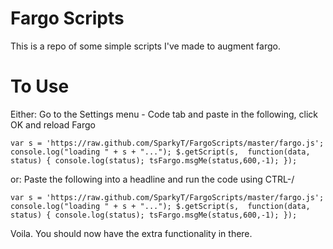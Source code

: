 # Fargo Scripts

This is a repo of some simple scripts I've made to augment fargo.

# To Use

Either: Go to the Settings menu - Code tab and paste in the following, click OK and reload Fargo

    var s = 'https://raw.github.com/SparkyT/FargoScripts/master/fargo.js'; console.log("loading " + s + "..."); $.getScript(s,  function(data,  status) { console.log(status); tsFargo.msgMe(status,600,-1); }); 

or: Paste the following into a headline and run the code using CTRL-/

    var s = 'https://raw.github.com/SparkyT/FargoScripts/master/fargo.js'; console.log("loading " + s + "..."); $.getScript(s,  function(data,  status) { console.log(status); tsFargo.msgMe(status,600,-1); }); 


Voila. You should now have the extra functionality in there.
